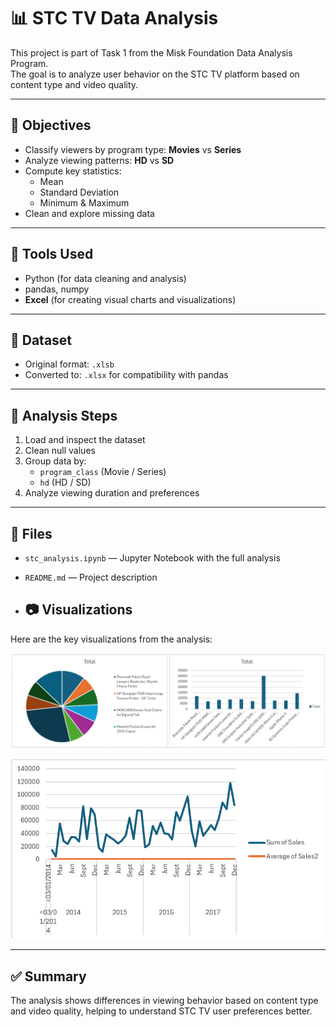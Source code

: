 # 📊 STC TV Data Analysis

This project is part of Task 1 from the Misk Foundation Data Analysis Program.  
The goal is to analyze user behavior on the STC TV platform based on content type and video quality.

---

## 🎯 Objectives

- Classify viewers by program type: **Movies** vs **Series**
- Analyze viewing patterns: **HD** vs **SD**
- Compute key statistics:
  - Mean
  - Standard Deviation
  - Minimum & Maximum
- Clean and explore missing data

---

## 🧰 Tools Used

- Python (for data cleaning and analysis)
- pandas, numpy
- **Excel** (for creating visual charts and visualizations)


---

## 📂 Dataset

- Original format: `.xlsb`
- Converted to: `.xlsx` for compatibility with pandas

---

## 🧪 Analysis Steps

1. Load and inspect the dataset  
2. Clean null values  
3. Group data by:
   - `program_class` (Movie / Series)  
   - `hd` (HD / SD)  
4. Analyze viewing duration and preferences

---

## 📁 Files

- `stc_analysis.ipynb` — Jupyter Notebook with the full analysis
- `README.md` — Project description

- ## 📷 Visualizations

Here are the key visualizations from the analysis:

![Product Analysis](images/Product_Analysis..png)

![Sales Trend](images/Sales_Trend.png)


---

## ✅ Summary

The analysis shows differences in viewing behavior based on content type and video quality, helping to understand STC TV user preferences better.

